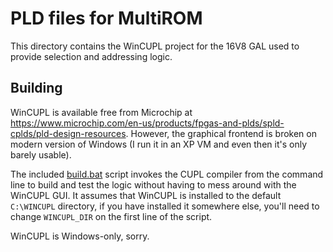 # PLD files for MultiROM

This directory contains the WinCUPL project for the 16V8 GAL used to provide selection and addressing logic.

## Building

WinCUPL is available free from Microchip at https://www.microchip.com/en-us/products/fpgas-and-plds/spld-cplds/pld-design-resources. However, the graphical frontend is broken on modern version of Windows (I run it in an XP VM and even then it's only barely usable).

The included [build.bat](build.bat) script invokes the CUPL compiler from the command line to build and test the logic without having to mess around with the WinCUPL GUI. It assumes that WinCUPL is installed to the default `C:\WINCUPL` directory, if you have installed it somewhere else, you'll need to change `WINCUPL_DIR` on the first line of the script.

WinCUPL is Windows-only, sorry.
